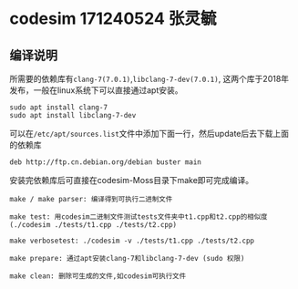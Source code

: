 # codesim 171240524 张灵毓

## 编译说明

所需要的依赖库有`clang-7(7.0.1)`,`libclang-7-dev(7.0.1)`, 这两个库于2018年发布，一般在linux系统下可以直接通过apt安装。

```shell
sudo apt install clang-7
sudo apt install libclang-7-dev
```

可以在`/etc/apt/sources.list`文件中添加下面一行，然后update后去下载上面的依赖库

```shell
deb http://ftp.cn.debian.org/debian buster main 
```

安装完依赖库后可直接在codesim-Moss目录下make即可完成编译。

```shell
make / make parser: 编译得到可执行二进制文件

make test: 用codesim二进制文件测试tests文件夹中t1.cpp和t2.cpp的相似度(./codesim ./tests/t1.cpp ./tests/t2.cpp)

make verbosetest: ./codesim -v ./tests/t1.cpp ./tests/t2.cpp

make prepare: 通过apt安装clang-7和libclang-7-dev (sudo 权限)

make clean: 删除可生成的文件,如codesim可执行文件
```
